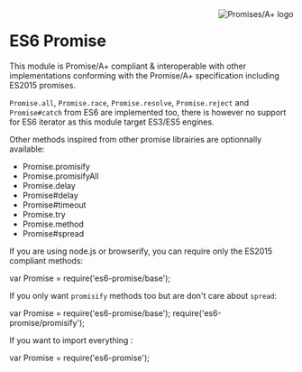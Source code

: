 <a href="http://promisesaplus.com/">
    <img src="http://promisesaplus.com/assets/logo-small.png" alt="Promises/A+ logo"
         title="Promises/A+ 1.1 compliant" align="right" />
</a>

ES6 Promise
===========

This module is Promise/A+ compliant & interoperable with other implementations conforming
with the Promise/A+ specification including ES2015 promises.

`Promise.all`, `Promise.race`, `Promise.resolve`, `Promise.reject` and `Promise#catch` from ES6
are implemented too, there is however no support for ES6 iterator as this module target ES3/ES5 engines.

Other methods inspired from other promise librairies are optionnally available:

* Promise.promisify
* Promise.promisifyAll
* Promise.delay
* Promise#delay
* Promise#timeout
* Promise.try
* Promise.method
* Promise#spread

If you are using node.js or browserify, you can require only the ES2015 compliant
methods:

  var Promise = require('es6-promise/base');

If you only want `promisify` methods too but are don't care about `spread`:

  var Promise = require('es6-promise/base');
  require('es6-promise/promisify');

If you want to import everything :

  var Promise = require('es6-promise');
